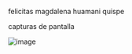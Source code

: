 felicitas magdalena huamani quispe

capturas de pantalla

![image](https://github.com/user-attachments/assets/f489ebd4-25f7-406e-86e9-8cbc25dacf47)

